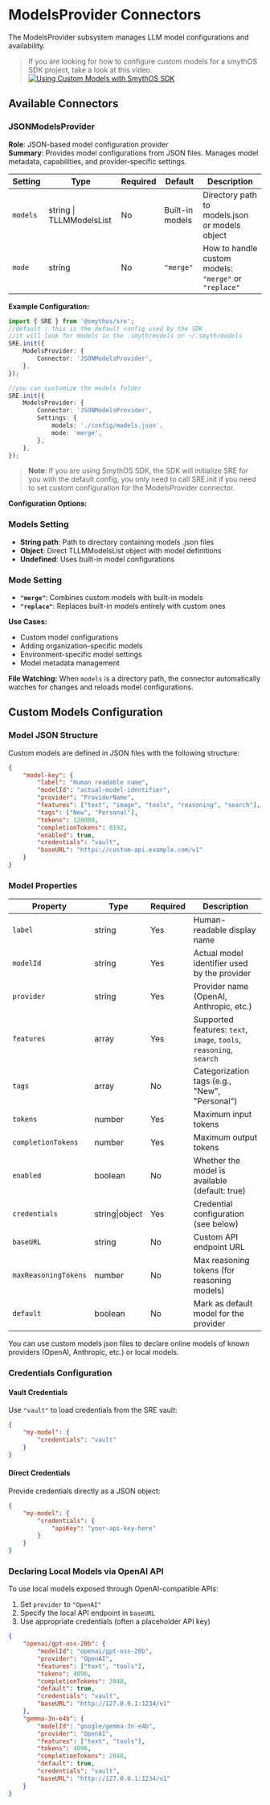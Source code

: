 # ModelsProvider Connectors

The ModelsProvider subsystem manages LLM model configurations and availability.

> If you are looking for how to configure custom models for a smythOS SDK project, take a look at this video.
> [![Using Custom Models with SmythOS SDK](https://img.youtube.com/vi/dQQipoa2yp8/0.jpg)](https://www.youtube.com/watch?v=dQQipoa2yp8)

## Available Connectors

### JSONModelsProvider

**Role**: JSON-based model configuration provider  
**Summary**: Provides model configurations from JSON files. Manages model metadata, capabilities, and provider-specific settings.

| Setting  | Type                     | Required | Default         | Description                                           |
| -------- | ------------------------ | -------- | --------------- | ----------------------------------------------------- |
| `models` | string \| TLLMModelsList | No       | Built-in models | Directory path to models.json or models object        |
| `mode`   | string                   | No       | `"merge"`       | How to handle custom models: `"merge"` or `"replace"` |

**Example Configuration:**

```typescript
import { SRE } from '@smythos/sre';
//default : this is the default config used by the SDK
//it will look for models in the .smyth/models or ~/.smyth/models
SRE.init({
    ModelsProvider: {
        Connector: 'JSONModelsProvider',
    },
});

//you can customize the models folder
SRE.init({
    ModelsProvider: {
        Connector: 'JSONModelsProvider',
        Settings: {
            models: './config/models.json',
            mode: 'merge',
        },
    },
});
```

> **Note**: If you are using SmythOS SDK, the SDK will initialize SRE for you with the default config, you only need to call SRE.init if you need to set custom configuration for the ModelsProvider connector.

**Configuration Options:**

### Models Setting

-   **String path**: Path to directory containing models .json files
-   **Object**: Direct TLLMModelsList object with model definitions
-   **Undefined**: Uses built-in model configurations

### Mode Setting

-   **`"merge"`**: Combines custom models with built-in models
-   **`"replace"`**: Replaces built-in models entirely with custom ones

**Use Cases:**

-   Custom model configurations
-   Adding organization-specific models
-   Environment-specific model settings
-   Model metadata management

**File Watching:**
When `models` is a directory path, the connector automatically watches for changes and reloads model configurations.

## Custom Models Configuration

### Model JSON Structure

Custom models are defined in JSON files with the following structure:

```json
{
    "model-key": {
        "label": "Human readable name",
        "modelId": "actual-model-identifier",
        "provider": "ProviderName",
        "features": ["text", "image", "tools", "reasoning", "search"],
        "tags": ["New", "Personal"],
        "tokens": 128000,
        "completionTokens": 8192,
        "enabled": true,
        "credentials": "vault",
        "baseURL": "https://custom-api.example.com/v1"
    }
}
```

### Model Properties

| Property             | Type           | Required | Description                                                         |
| -------------------- | -------------- | -------- | ------------------------------------------------------------------- |
| `label`              | string         | Yes      | Human-readable display name                                         |
| `modelId`            | string         | Yes      | Actual model identifier used by the provider                        |
| `provider`           | string         | Yes      | Provider name (OpenAI, Anthropic, etc.)                             |
| `features`           | array          | Yes      | Supported features: `text`, `image`, `tools`, `reasoning`, `search` |
| `tags`               | array          | No       | Categorization tags (e.g., "New", "Personal")                       |
| `tokens`             | number         | Yes      | Maximum input tokens                                                |
| `completionTokens`   | number         | Yes      | Maximum output tokens                                               |
| `enabled`            | boolean        | No       | Whether the model is available (default: true)                      |
| `credentials`        | string\|object | Yes      | Credential configuration (see below)                                |
| `baseURL`            | string         | No       | Custom API endpoint URL                                             |
| `maxReasoningTokens` | number         | No       | Max reasoning tokens (for reasoning models)                         |
| `default`            | boolean        | No       | Mark as default model for the provider                              |

You can use custom models json files to declare online models of known providers (OpenAI, Anthropic, etc.)
or local models.

### Credentials Configuration

#### Vault Credentials

Use `"vault"` to load credentials from the SRE vault:

```json
{
    "my-model": {
        "credentials": "vault"
    }
}
```

#### Direct Credentials

Provide credentials directly as a JSON object:

```json
{
    "my-model": {
        "credentials": {
            "apiKey": "your-api-key-here"
        }
    }
}
```

### Declaring Local Models via OpenAI API

To use local models exposed through OpenAI-compatible APIs:

1. Set `provider` to `"OpenAI"`
2. Specify the local API endpoint in `baseURL`
3. Use appropriate credentials (often a placeholder API key)

```json
{
    "openai/gpt-oss-20b": {
        "modelId": "openai/gpt-oss-20b",
        "provider": "OpenAI",
        "features": ["text", "tools"],
        "tokens": 4096,
        "completionTokens": 2048,
        "default": true,
        "credentials": "vault",
        "baseURL": "http://127.0.0.1:1234/v1"
    },
    "gemma-3n-e4b": {
        "modelId": "google/gemma-3n-e4b",
        "provider": "OpenAI",
        "features": ["text", "tools"],
        "tokens": 4096,
        "completionTokens": 2048,
        "default": true,
        "credentials": "vault",
        "baseURL": "http://127.0.0.1:1234/v1"
    }
}
```
